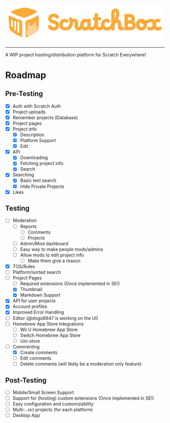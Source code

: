 <p align="center">
    <img alt="ScratchBox" src="public/scratchbox-logo-full.svg">
</p>

---

A WIP project hosting/distribution platform for Scratch Everywhere!

# Roadmap

## Pre-Testing

- [x] Auth with Scratch Auth
- [x] Project uploads
- [x] Remember projects (Database)
- [x] Project pages
- [x] Project info
  - [x] Description
  - [x] Platform Support
  - [x] Edit
- [x] API
  - [x] Downloading
  - [x] Fetching project info
  - [x] Search
- [x] Searching
  - [x] Basic text search
  - [x] Hide Private Projects
- [x] Likes

## Testing

- [ ] Moderation
  - [ ] Reports
    - [ ] Comments
    - [ ] Projects
  - [ ] Admin/Mod dashboard
  - [ ] Easy way to make people mods/admins
  - [ ] Allow mods to edit project info
    - [ ] Make them give a reason
- [x] TOS/Rules
- [ ] Platform/sorted search
- [ ] Project Pages
  - [ ] Required extensions (Once implemented in SE!)
  - [x] Thumbnail
  - [x] Markdown Support
- [x] API for user projects
- [x] Account profiles
- [x] Improved Error Handling
- [ ] Editor (@dogo6647 is working on the UI)
- [ ] Homebrew App Store Integrations
  - [ ] Wii U Homebrew App Store
  - [ ] Switch Homebrew App Store
  - [ ] Uni-store
- [ ] Commenting
  - [x] Create comments
  - [ ] Edit comments
  - [ ] Delete comments (will likely be a moderation only feature)

## Post-Testing

- [ ] Mobile/Small Screen Support
- [ ] Support for (hosting) custom extensions (Once implemented in SE!)
- [ ] Easy configuration and customizability
- [ ] Multi-`.sb3` projects (for each platform)
- [ ] Desktop App
